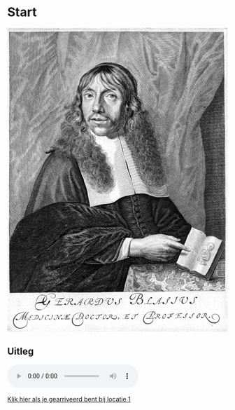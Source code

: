 # Start

![](img/blasius-banner.jpg)

## Uitleg
<audio controls>
  <source src="https://raw.githubusercontent.com/robogast/blasius-speurtocht/master/uitleg.mp3" type="audio/mpeg">
</audio>

[Klik hier als je gearriveerd bent bij locatie 1](md/locatie-1)
